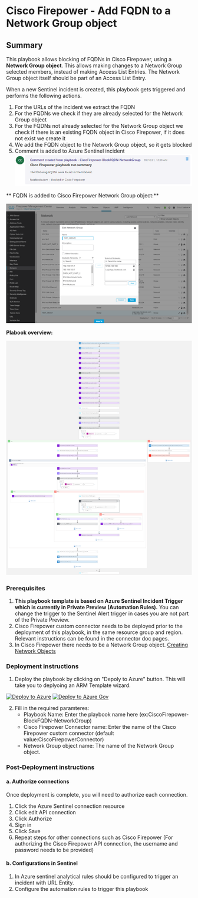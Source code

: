 # Cisco Firepower - Add FQDN to a Network Group object

## Summary

This playbook allows blocking of FQDNs in Cisco Firepower, using a **Network Group object**. This allows making changes to a Network Group selected members, instead of making Access List Entries. The Network Group object itself should be part of an Access List Entry.

When a new Sentinel incident is created, this playbook gets triggered and performs the following actions.
1. For the URLs of the incident we extract the FQDN
2. For the FQDNs we check if they are already selected for the Network Group object
3. For the FQDNs not already selected for the Network Group object we check if there is an existing FQDN object in Cisco Firepower, if it does not exist we create it
4. We add the FQDN object to the Network Group object, so it gets blocked
5. Comment is added to Azure Sentinel incident
    ![Azure Sentinel comment](./Images/BlockFQDN-NetworkGroup-AzureSentinel-Comments.png)

** FQDN is added to Cisco Firepower Network Group object:**

![Cisco Firepower Network Group object](./Images/BlockFQDN-NetworkGroup-CiscoFirepowerAdd.png)

**Plabook overview:**

![Playbook overview](./Images/BlockFQDN-NetworkGroup-LogicApp.png)


### Prerequisites
1. **This playbook template is based on Azure Sentinel Incident Trigger which is currently in Private Preview (Automation Rules).** You can change the trigger to the Sentinel Alert trigger in cases you are not part of the Private Preview.
2. Cisco Firepower custom connector needs to be deployed prior to the deployment of this playbook, in the same resource group and region. Relevant instructions can be found in the connector doc pages.
3. In Cisco Firepower there needs to be a Network Group object. [Creating Network Objects](https://www.cisco.com/c/en/us/td/docs/security/firepower/630/configuration/guide/fpmc-config-guide-v63/reusable_objects.html#ariaid-title15)

<a name="deployment-instructions"></a>
### Deployment instructions 
1. Deploy the playbook by clicking on "Depoly to Azure" button. This will take you to deplyoing an ARM Template wizard.

[![Deploy to Azure](https://aka.ms/deploytoazurebutton)](https://portal.azure.com/#create/Microsoft.Template/uri/https%3A%2F%2Fraw.githubusercontent.com%2FAzure%2FAzure-Sentinel%2Fmaster%2FPlaybooks%2FCiscoFirepower%2FCiscoFirepower-BlockFQDN-NetworkGroup%2Fazuredeploy.json)
[![Deploy to Azure Gov](https://aka.ms/deploytoazuregovbutton)](https://portal.azure.us/#create/Microsoft.Template/uri/https%3A%2F%2Fraw.githubusercontent.com%2FAzure%2FAzure-Sentinel%2Fmaster%2FPlaybooks%2FCiscoFirepower%2FCiscoFirepower-BlockFQDN-NetworkGroup%2Fazuredeploy.json)

2. Fill in the required paramteres:
    * Playbook Name: Enter the playbook name here (ex:CiscoFirepower-BlockFQDN-NetworkGroup)
    * Cisco Firepower Connector name: Enter the name of the Cisco Firepower custom connector (default value:CiscoFirepowerConnector)
    * Network Group object name: The name of the Network Group object.

### Post-Deployment instructions 
#### a. Authorize connections
Once deployment is complete, you will need to authorize each connection.
1.	Click the Azure Sentinel connection resource
2.	Click edit API connection
3.	Click Authorize
4.	Sign in
5.	Click Save
6.	Repeat steps for other connections such as Cisco Firepower (For authorizing the Cisco Firepower API connection, the username and password needs to be provided)

#### b. Configurations in Sentinel
1. In Azure sentinel analytical rules should be configured to trigger an incident with URL Entity.
2. Configure the automation rules to trigger this playbook
